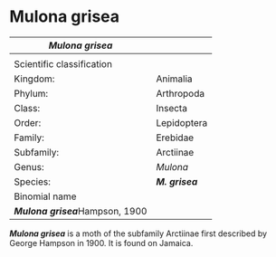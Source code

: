 # Mulona grisea

| *Mulona grisea* | |
| --- | --- |
|  | |
| Scientific classification | |
| Kingdom: | Animalia |
| Phylum: | Arthropoda |
| Class: | Insecta |
| Order: | Lepidoptera |
| Family: | Erebidae |
| Subfamily: | Arctiinae |
| Genus: | *Mulona* |
| Species: | ***M. grisea*** |
| Binomial name | |
| ***Mulona grisea***Hampson, 1900 | |

***Mulona grisea*** is a moth of the subfamily Arctiinae first described by George Hampson in 1900\. It is found on Jamaica.